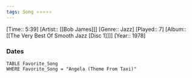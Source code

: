```yaml
---
tags: Song ⭐⭐⭐⭐⭐ 
---
```

[Time:: 5:39]
[Artist:: [[Bob James]]]
[Genre:: Jazz]
[Played:: 7]
[Album:: [[The Very Best Of Smooth Jazz [Disc 1]]]]
[Year:: 1978]
### Dates
````dataview
TABLE Favorite_Song
WHERE Favorite_Song = "Angela (Theme From Taxi)"
````